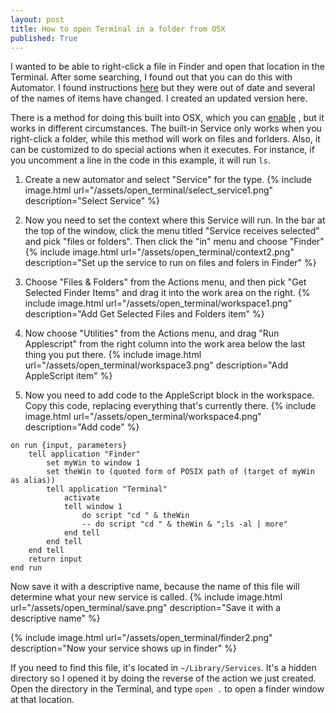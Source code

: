 ```yaml
---
layout: post
title: How to open Terminal in a folder from OSX
published: True
---
```


I wanted to be able to right-click a file in Finder and open that location in the Terminal.  After some searching, I found out that you can do this with Automator.  I found instructions [here](http://www.macworld.com/article/1047793/folderinterm.html) but they were out of date and several of the names of items have changed.  I created an updated version here.  

There is a method for doing this built into OSX, which you can [enable](http://www.howtogeek.com/210147/how-to-open-terminal-in-the-current-os-x-finder-location) , but it works in different circumstances.  The built-in Service only works when you right-click a folder, while this method will work on files and forlders.  Also, it can be customized to do special actions when it executes.  For instance, if you uncomment a line in the code in this example, it will run `ls`.

1. Create a new automator and select "Service" for the type.
{% include image.html url="/assets/open_terminal/select_service1.png" description="Select Service" %}

2. Now you need to set the context where this Service will run.  In the bar at the top of the window, click the menu titled "Service receives selected" and pick "files or folders".  Then click the "in" menu and choose "Finder"
{% include image.html url="/assets/open_terminal/context2.png" description="Set up the service to run on files and folers in Finder" %}

3. Choose "Files & Folders" from the Actions menu, and then pick "Get Selected Finder Items" and drag it into the work area on the right.
{% include image.html url="/assets/open_terminal/workspace1.png" description="Add Get Selected Files and Folders item" %}

4. Now choose "Utilities" from the Actions menu, and drag "Run Applescript" from the right column into the work area below the last thing you put there.
{% include image.html url="/assets/open_terminal/workspace3.png" description="Add AppleScript item" %}

5. Now you need to add code to the AppleScript block in the workspace.  Copy this code, replacing everything that's currently there.
{% include image.html url="/assets/open_terminal/workspace4.png" description="Add code" %}

```
on run {input, parameters}
    tell application "Finder"
        set myWin to window 1
        set theWin to (quoted form of POSIX path of (target of myWin as alias))
        tell application "Terminal"
            activate
            tell window 1
                do script "cd " & theWin
                -- do script "cd " & theWin & ";ls -al | more"
            end tell
        end tell
    end tell
    return input
end run
```

Now save it with a descriptive name, because the name of this file will determine what your new service is called.
{% include image.html url="/assets/open_terminal/save.png" description="Save it with a descriptive name" %}

{% include image.html url="/assets/open_terminal/finder2.png" description="Now your service shows up in finder" %}

If you need to find this file, it's located in `~/Library/Services`.  It's a hidden directory so I opened it by doing the reverse of the action we just created.  Open the directory in the Terminal, and type `open .` to open a finder window at that location.
